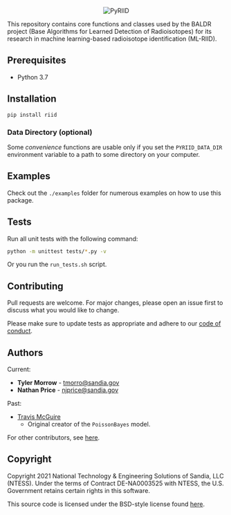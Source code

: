 <p align="center">
  <img src="https://user-images.githubusercontent.com/1079118/124811147-623bd280-df1f-11eb-9f3a-a4a5e6ec5f94.png" alt="PyRIID">
</p>

This repository contains core functions and classes used by the BALDR project (Base Algorithms for Learned Detection of Radioisotopes) for its research in machine learning-based radioisotope identification (ML-RIID).

## Prerequisites

- Python 3.7

## Installation

```
pip install riid
```

### Data Directory (optional)

Some *convenience* functions are usable only if you set the `PYRIID_DATA_DIR` environment variable to a path to some directory on your computer.

## Examples

Check out the `./examples` folder for numerous examples on how to use this package.

## Tests

Run all unit tests with the following command:

```sh
python -m unittest tests/*.py -v
```

Or you run the `run_tests.sh` script.

## Contributing

Pull requests are welcome.
For major changes, please open an issue first to discuss what you would like to change.

Please make sure to update tests as appropriate and adhere to our [code of conduct](./CODE_OF_CONDUCT.md).

## Authors

Current:

- **Tyler Morrow** - tmorro@sandia.gov
- **Nathan Price** - njprice@sandia.gov

Past:

- [Travis McGuire](https://github.com/traviemcg)
    - Original creator of the `PoissonBayes` model.

For other contributors, see [here](./CONTRIBUTORS.md).

## Copyright

Copyright 2021 National Technology & Engineering Solutions of Sandia, LLC (NTESS).
Under the terms of Contract DE-NA0003525 with NTESS, the U.S. Government retains certain rights in this software.

This source code is licensed under the BSD-style license found [here](./LICENSE.md).
